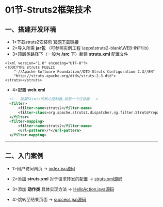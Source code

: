 # 01节-Struts2框架技术

## 一、搭建开发环境

- 1>下载struts2安装包 [官网下载链接](https://struts.apache.org/)
- 2>导入所需 **jar包** （可参照实例工程 \apps\struts2-blank\WEB-INF\lib）
- 3>顶层类路径下（一般为 **/src** 下）新建 **struts.xml** 配置文件

```struts
<?xml version="1.0" encoding="UTF-8"?>
<!DOCTYPE struts PUBLIC
	"-//Apache Software Foundation//DTD Struts Configuration 2.3//EN"
	"http://struts.apache.org/dtds/struts-2.3.dtd">
<struts></struts>
```

- 4>配置 **web.xml**
```web.xml
  <!-- 配置Struts的核心控制器,就是一个过滤器 -->
  <filter>
      <filter-name>struts2</filter-name>
      <filter-class>org.apache.struts2.dispatcher.ng.filter.StrutsPrepareAndExecuteFilter</filter-class>
  </filter>
  <filter-mapping>
      <filter-name>struts2</filter-name>
      <url-pattern>/*</url-pattern>
  </filter-mapping>
```

---

## 二、入门案例

- 1>用户访问网页 -> [index.jsp源码](WebRoot/index.jsp)

- 2>添加 **struts.xml** 对于请求转发的配置 -> [struts.xml源码](src/struts.xml)

- 3>添加 **动作类** 具体实现方法 -> [HelloAction.java源码](src/com/cdut/web/action/HelloAction.java)

- 4>跳转至结果页面 -> [success.jsp源码](WebRoot/success.jsp)
